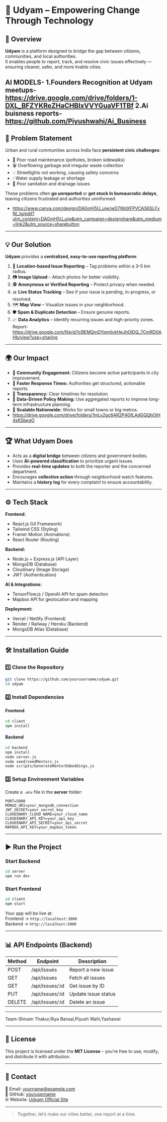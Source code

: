 # 🌟 Udyam – Empowering Change Through Technology

## 📌 Overview
**Udyam** is a platform designed to bridge the gap between citizens, communities, and local authorities.  
It enables people to report, track, and resolve civic issues effectively — ensuring cleaner, safer, and more livable cities.

AI MODELS-
1.Founders Recognition at Udyam meetups-https://drive.google.com/drive/folders/1-DXL_BFZYKReZHaCHBIxVVYGuaVF1TBf
2.Ai buisness reports-https://github.com/Piyushwahi/Ai_Business
---

## 🚨 Problem Statement
Urban and rural communities across India face **persistent civic challenges**:
- 🚧 Poor road maintenance (potholes, broken sidewalks)
- 🗑 Overflowing garbage and irregular waste collection
- 💡 Streetlights not working, causing safety concerns
- 💧 Water supply leakage or shortage
- 🚱 Poor sanitation and drainage issues

These problems often **go unreported** or **get stuck in bureaucratic delays**, leaving citizens frustrated and authorities uninformed.
- https://www.canva.com/design/DAGmH5U_ujw/wD7WdXFPVCAS6SLFxNI_Ig/edit?utm_content=DAGmH5U_ujw&utm_campaign=designshare&utm_medium=link2&utm_source=sharebutton
---

## 💡 Our Solution
**Udyam** provides a **centralized, easy-to-use reporting platform**:
1. 📍 **Location-based Issue Reporting** – Tag problems within a 3–5 km radius.
2. 📷 **Image Upload** – Attach photos for better visibility.
3. 🕵 **Anonymous or Verified Reporting** – Protect privacy when needed.
4. 📊 **Live Status Tracking** – See if your issue is pending, in-progress, or resolved.
5. 🗺 **Map View** – Visualize issues in your neighborhood.
6. 🛡 **Spam & Duplicate Detection** – Ensure genuine reports.
7. 📈 **Data Analytics** – Identify recurring issues and high-priority zones.
Report-https://drive.google.com/file/d/1cBEMQmDYpmjIvkHeJhOlDQ_7CmRD0AHb/view?usp=sharing
---

## 🌍 Our Impact
- 📌 **Community Engagement:** Citizens become active participants in city improvement.
- 📌 **Faster Response Times:** Authorities get structured, actionable reports.
- 📌 **Transparency:** Clear timelines for resolution.
- 📌 **Data-Driven Policy Making:** Use aggregated reports to improve long-term infrastructure planning.
- 📌 **Scalable Nationwide:** Works for small towns or big metros.
- https://drive.google.com/drive/folders/1mLy2gc6AR2P4GfLAdGQQhOIH4sKSbegO 
---

## 🏆 What Udyam Does
- Acts as a **digital bridge** between citizens and government bodies.
- Uses **AI-powered classification** to prioritize urgent issues.
- Provides **real-time updates** to both the reporter and the concerned department.
- Encourages **collective action** through neighborhood watch features.
- Maintains a **history log** for every complaint to ensure accountability.

---

## ⚙️ Tech Stack
**Frontend:**
- React.js (UI Framework)
- Tailwind CSS (Styling)
- Framer Motion (Animations)
- React Router (Routing)

**Backend:**
- Node.js + Express.js (API Layer)
- MongoDB (Database)
- Cloudinary (Image Storage)
- JWT (Authentication)

**AI & Integrations:**
- TensorFlow.js / OpenAI API for spam detection
- Mapbox API for geolocation and mapping

**Deployment:**
- Vercel / Netlify (Frontend)
- Render / Railway / Heroku (Backend)
- MongoDB Atlas (Database)

---

## 🛠 Installation Guide

### 1️⃣ Clone the Repository
```bash
git clone https://github.com/yourusername/udyam.git
cd udyam
```

### 2️⃣ Install Dependencies
#### Frontend
```bash
cd client
npm install
```

#### Backend
```bash
cd backend
npm install
node server.js
node seed/seedMentors.js
node scripts/GenerateMentorEmbeddings.js
```

### 3️⃣ Setup Environment Variables
Create a `.env` file in the **server** folder:
```env
PORT=5000
MONGO_URI=your_mongodb_connection
JWT_SECRET=your_secret_key
CLOUDINARY_CLOUD_NAME=your_cloud_name
CLOUDINARY_API_KEY=your_api_key
CLOUDINARY_API_SECRET=your_api_secret
MAPBOX_API_KEY=your_mapbox_token
```

---

## ▶️ Run the Project

### Start Backend
```bash
cd server
npm run dev
```

### Start Frontend
```bash
cd client
npm start
```

Your app will be live at:  
Frontend → `http://localhost:3000`  
Backend → `http://localhost:5000`

---

## 📊 API Endpoints (Backend)
| Method | Endpoint              | Description                      |
|--------|-----------------------|----------------------------------|
| POST   | /api/issues           | Report a new issue               |
| GET    | /api/issues           | Fetch all issues                 |
| GET    | /api/issues/:id       | Get issue by ID                  |
| PUT    | /api/issues/:id       | Update issue status              |
| DELETE | /api/issues/:id       | Delete an issue                  |

---
Team-Shivam Thakur,Riya Bansal,Piyush Wahi,Yashaswi

---

## 📜 License
This project is licensed under the **MIT License** – you’re free to use, modify, and distribute it with attribution.

---

## 💬 Contact
📧 Email: yourname@example.com  
🔗 GitHub: [yourusername](https://github.com/yourusername)  
🌐 Website: [Udyam Official Site](https://yourwebsite.com)

---
> Together, let’s make our cities better, one report at a time.
